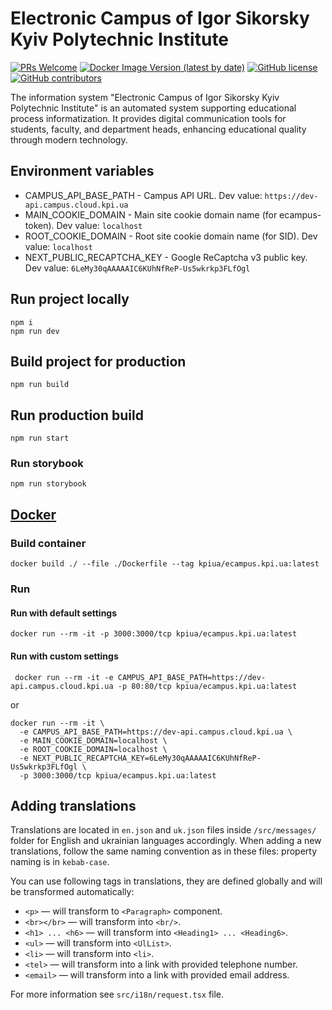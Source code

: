 # Electronic Campus of Igor Sikorsky Kyiv Polytechnic Institute

[![PRs Welcome](https://img.shields.io/badge/PRs-welcome-brightgreen.svg)](http://makeapullrequest.com)
[![Docker Image Version (latest by date)](https://img.shields.io/docker/v/kpiua/ecampus.kpi.ua)](https://hub.docker.com/r/kpiua/ecampus.kpi.ua)
[![GitHub license](https://img.shields.io/github/license/kpi-ua/ecampus.kpi.ua.svg)](https://github.com/kpi-ua/ecampus.kpi.ua/blob/master/LICENSE)
[![GitHub contributors](https://img.shields.io/github/contributors/kpi-ua/ecampus.kpi.ua.svg)](https://GitHub.com/kpi-ua/ecampus.kpi.ua/graphs/contributors/)

The information system "Electronic Campus of Igor Sikorsky Kyiv Polytechnic Institute" is an automated system supporting educational process informatization. It provides digital communication tools for students, faculty, and department heads, enhancing educational quality through modern technology.

## Environment variables

- CAMPUS_API_BASE_PATH - Campus API URL. Dev value: `https://dev-api.campus.cloud.kpi.ua`
- MAIN_COOKIE_DOMAIN - Main site cookie domain name (for ecampus-token). Dev value: `localhost`
- ROOT_COOKIE_DOMAIN - Root site cookie domain name (for SID). Dev value: `localhost`
- NEXT_PUBLIC_RECAPTCHA_KEY - Google ReCaptcha v3 public key. Dev value: `6LeMy30qAAAAAIC6KUhNfReP-Us5wkrkp3FLfOgl`

## Run project locally

```shell
npm i
npm run dev
```

## Build project for production

```shell
npm run build
```

## Run production build

```shell
npm run start
```

### Run storybook

```shell
npm run storybook
```

## [Docker](https://hub.docker.com/r/kpiua/ecampus.kpi.ua)

### Build container

```shell
docker build ./ --file ./Dockerfile --tag kpiua/ecampus.kpi.ua:latest
```

### Run

#### Run with default settings

```shell
docker run --rm -it -p 3000:3000/tcp kpiua/ecampus.kpi.ua:latest
```

#### Run with custom settings

```shell
 docker run --rm -it -e CAMPUS_API_BASE_PATH=https://dev-api.campus.cloud.kpi.ua -p 80:80/tcp kpiua/ecampus.kpi.ua:latest
```

or

```shell
docker run --rm -it \
  -e CAMPUS_API_BASE_PATH=https://dev-api.campus.cloud.kpi.ua \
  -e MAIN_COOKIE_DOMAIN=localhost \
  -e ROOT_COOKIE_DOMAIN=localhost \
  -e NEXT_PUBLIC_RECAPTCHA_KEY=6LeMy30qAAAAAIC6KUhNfReP-Us5wkrkp3FLfOgl \
  -p 3000:3000/tcp kpiua/ecampus.kpi.ua:latest
```

## Adding translations

Translations are located in `en.json` and `uk.json` files inside `/src/messages/` folder for English and ukrainian languages accordingly. When adding a new translations, follow the same naming convention as in these files: property naming is in `kebab-case`.

You can use following tags in translations, they are defined globally and will be transformed automatically:

- `<p>` — will transform to `<Paragraph>` component.
- `<br></br>` — will transform into `<br/>`.
- `<h1> ... <h6>` — will transform into `<Heading1> ... <Heading6>`.
- `<ul>` — will transform into `<UlList>`.
- `<li>` — will transform into `<li>`.
- `<tel>` — will transform into a link with provided telephone number.
- `<email>` — will transform into a link with provided email address.

For more information see `src/i18n/request.tsx` file.
